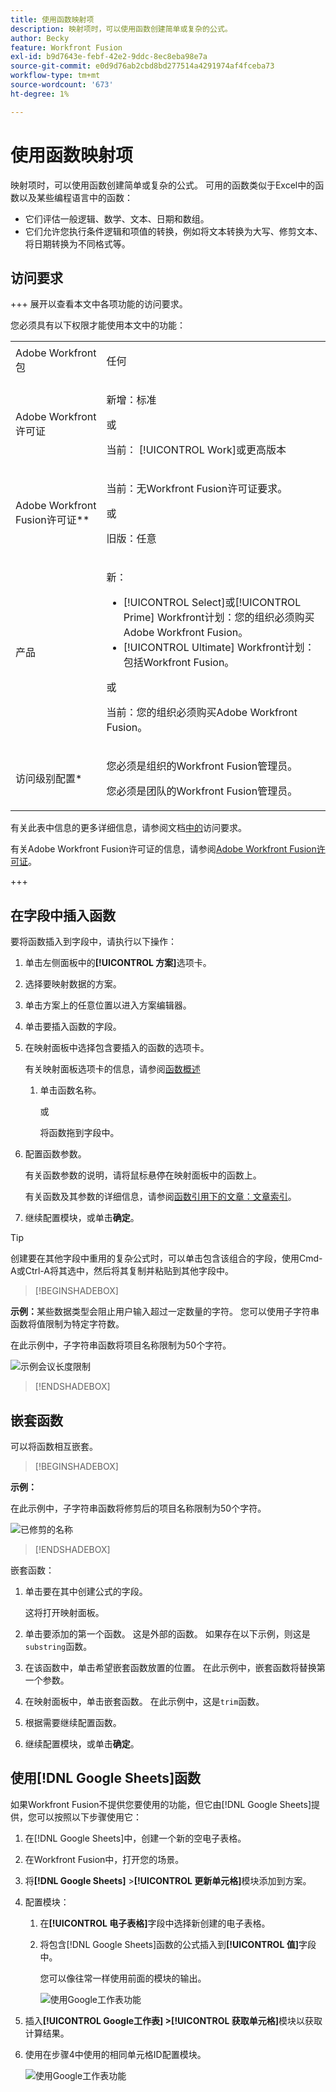 ```yaml
---
title: 使用函数映射项
description: 映射项时，可以使用函数创建简单或复杂的公式。
author: Becky
feature: Workfront Fusion
exl-id: b9d7643e-febf-42e2-9ddc-8ec8eba98e7a
source-git-commit: e0d9d76ab2cbd8bd277514a4291974af4fceba73
workflow-type: tm+mt
source-wordcount: '673'
ht-degree: 1%

---
```


# 使用函数映射项

映射项时，可以使用函数创建简单或复杂的公式。 可用的函数类似于Excel中的函数以及某些编程语言中的函数：

* 它们评估一般逻辑、数学、文本、日期和数组。
* 它们允许您执行条件逻辑和项值的转换，例如将文本转换为大写、修剪文本、将日期转换为不同格式等。

## 访问要求

+++ 展开以查看本文中各项功能的访问要求。

您必须具有以下权限才能使用本文中的功能：

<table style="table-layout:auto">
 <col> 
 <col> 
 <tbody> 
  <tr> 
   <td role="rowheader">Adobe Workfront包</td> 
   <td> <p>任何</p> </td> 
  </tr> 
  <tr data-mc-conditions=""> 
   <td role="rowheader">Adobe Workfront许可证</td> 
   <td> <p>新增：标准</p><p>或</p><p>当前： [!UICONTROL Work]或更高版本</p> </td> 
  </tr> 
  <tr> 
   <td role="rowheader">Adobe Workfront Fusion许可证**</td> 
   <td>
   <p>当前：无Workfront Fusion许可证要求。</p>
   <p>或</p>
   <p>旧版：任意 </p>
   </td> 
  </tr> 
  <tr> 
   <td role="rowheader">产品</td> 
   <td>
   <p>新：</p> <ul><li>[!UICONTROL Select]或[!UICONTROL Prime] Workfront计划：您的组织必须购买Adobe Workfront Fusion。</li><li>[!UICONTROL Ultimate] Workfront计划：包括Workfront Fusion。</li></ul>
   <p>或</p>
   <p>当前：您的组织必须购买Adobe Workfront Fusion。</p>
   </td> 
  </tr>
  <tr data-mc-conditions=""> 
   <td role="rowheader">访问级别配置*</td> 
   <td> 
     <p>您必须是组织的Workfront Fusion管理员。</p>
     <p>您必须是团队的Workfront Fusion管理员。</p>
   </td> 
  </tr> 
   </td> 
  </tr> 
 </tbody> 
</table>

有关此表中信息的更多详细信息，请参阅文档[中的](/help/workfront-fusion/references/licenses-and-roles/access-level-requirements-in-documentation.md)访问要求。

有关Adobe Workfront Fusion许可证的信息，请参阅[Adobe Workfront Fusion许可证](/help/workfront-fusion/set-up-and-manage-workfront-fusion/licensing-operations-overview/license-automation-vs-integration.md)。

+++

## 在字段中插入函数

要将函数插入到字段中，请执行以下操作：

1. 单击左侧面板中的&#x200B;**[!UICONTROL 方案]**&#x200B;选项卡。
1. 选择要映射数据的方案。
1. 单击方案上的任意位置以进入方案编辑器。
1. 单击要插入函数的字段。
1. 在映射面板中选择包含要插入的函数的选项卡。

   有关映射面板选项卡的信息，请参阅[函数概述](/help/workfront-fusion/get-started-with-fusion/understand-fusion/function-overview.md)
   1. 单击函数名称。

      或

      将函数拖到字段中。
1. 配置函数参数。

   有关函数参数的说明，请将鼠标悬停在映射面板中的函数上。

   有关函数及其参数的详细信息，请参阅[函数引用下的文章：文章索引](/help/workfront-fusion/references/mapping-panel/functions/functions-toc.md)。

1. 继续配置模块，或单击&#x200B;**确定**。

>[!TIP]
>
>创建要在其他字段中重用的复杂公式时，可以单击包含该组合的字段，使用Cmd-A或Ctrl-A将其选中，然后将其复制并粘贴到其他字段中。


>[!BEGINSHADEBOX]

**示例：**&#x200B;某些数据类型会阻止用户输入超过一定数量的字符。 您可以使用子字符串函数将值限制为特定字符数。

在此示例中，子字符串函数将项目名称限制为50个字符。

![示例会议长度限制](assets/example-meet-length-restriction-350x184.png)

>[!ENDSHADEBOX]

## 嵌套函数

可以将函数相互嵌套。

>[!BEGINSHADEBOX]

**示例：**

在此示例中，子字符串函数将修剪后的项目名称限制为50个字符。

![已修剪的名称](assets/trimmed-name-under-50.png)

>[!ENDSHADEBOX]

嵌套函数：

1. 单击要在其中创建公式的字段。

   这将打开映射面板。

1. 单击要添加的第一个函数。 这是外部的函数。 如果存在以下示例，则这是`substring`函数。
1. 在该函数中，单击希望嵌套函数放置的位置。 在此示例中，嵌套函数将替换第一个参数。
1. 在映射面板中，单击嵌套函数。 在此示例中，这是`trim`函数。
1. 根据需要继续配置函数。
1. 继续配置模块，或单击&#x200B;**确定**。

## 使用[!DNL Google Sheets]函数

如果Workfront Fusion不提供您要使用的功能，但它由[!DNL Google Sheets]提供，您可以按照以下步骤使用它：

1. 在[!DNL Google Sheets]中，创建一个新的空电子表格。
1. 在Workfront Fusion中，打开您的场景。
1. 将&#x200B;**[!DNL Google Sheets]** >**[!UICONTROL 更新单元格]**&#x200B;模块添加到方案。

1. 配置模块：

   1. 在&#x200B;**[!UICONTROL 电子表格]**&#x200B;字段中选择新创建的电子表格。
   1. 将包含[!DNL Google Sheets]函数的公式插入到&#x200B;**[!UICONTROL 值]**&#x200B;字段中。

      您可以像往常一样使用前面的模块的输出。

      ![使用Google工作表功能](assets/exploit-google-sheet-functions-350x218.png)

1. 插入&#x200B;**[!UICONTROL Google工作表] >[!UICONTROL 获取单元格]**&#x200B;模块以获取计算结果。
1. 使用在步骤4中使用的相同单元格ID配置模块。

   ![使用Google工作表功能](assets/exploit-google-sheet-functions-2-350x187.png)
